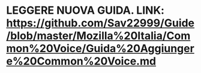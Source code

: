 # LEGGERE NUOVA GUIDA. LINK: https://github.com/Sav22999/Guide/blob/master/Mozilla%20Italia/Common%20Voice/Guida%20Aggiungere%20Common%20Voice.md